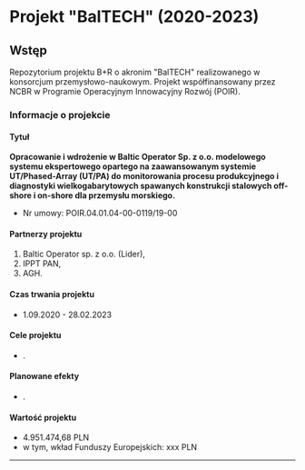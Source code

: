 # Projekt "BalTECH" (2020-2023)
## Wstęp
Repozytorium projektu B+R o akronim "BalTECH" realizowanego w konsorcjum przemysłowo-naukowym.
Projekt współfinansowany przez NCBR w Programie Operacyjnym Innowacyjny Rozwój (POIR).

### Informacje o projekcie
#### Tytuł
**Opracowanie i wdrożenie w Baltic Operator Sp. z o.o. modelowego systemu ekspertowego opartego na zaawansowanym systemie UT/Phased-Array (UT/PA) do monitorowania procesu produkcyjnego i diagnostyki wielkogabarytowych spawanych konstrukcji stalowych off-shore i on-shore dla przemysłu morskiego.**

* Nr umowy: POIR.04.01.04-00-0119/19-00

#### Partnerzy projektu
1. Baltic Operator sp. z o.o. (Lider),
2. IPPT PAN,
3. AGH.

#### Czas trwania projektu
* 1.09.2020 - 28.02.2023

#### Cele projektu
* .

#### Planowane efekty
* .

#### Wartość projektu
* 4.951.474,68 PLN
* w tym, wkład Funduszy Europejskich: xxx PLN

<hr/>
